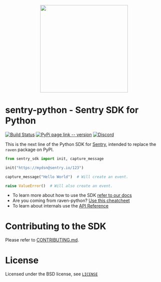 <p align="center">
    <a href="https://sentry.io" target="_blank" align="center">
        <img src="https://sentry-brand.storage.googleapis.com/sentry-logo-black.png" width="280">
    </a>
</p>

# sentry-python - Sentry SDK for Python

[![Build Status](https://travis-ci.com/getsentry/sentry-python.svg?branch=master)](https://travis-ci.com/getsentry/sentry-python)
[![PyPi page link -- version](https://img.shields.io/pypi/v/sentry-sdk.svg)](https://pypi.python.org/pypi/sentry-sdk)
[![Discord](https://img.shields.io/discord/621778831602221064)](https://discord.gg/cWnMQeA)

This is the next line of the Python SDK for [Sentry](http://sentry.io/), intended to replace the `raven` package on PyPI.

```python
from sentry_sdk import init, capture_message

init("https://mydsn@sentry.io/123")

capture_message("Hello World")  # Will create an event.

raise ValueError()  # Will also create an event.
```

- To learn more about how to use the SDK [refer to our docs](https://docs.sentry.io/platforms/python/)
- Are you coming from raven-python? [Use this cheatcheet](https://docs.sentry.io/platforms/python/migration/)
- To learn about internals use the [API Reference](https://getsentry.github.io/sentry-python/)

# Contributing to the SDK

Please refer to [CONTRIBUTING.md](./CONTRIBUTING.md).

# License

Licensed under the BSD license, see [`LICENSE`](./LICENSE)
